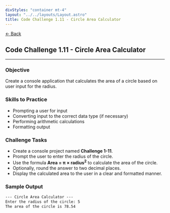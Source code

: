 ```yaml
---
divStyles: "container mt-4"
layout: "../../layouts/Layout.astro"
title: Code Challenge 1.11 - Circle Area Calculator
---
```


[← Back](/code-challenges/)

## Code Challenge 1.11 - Circle Area Calculator

---

### Objective

Create a console application that calculates the area of a circle based on user input for the radius.

### Skills to Practice
- Prompting a user for input
- Converting input to the correct data type (if necessary)
- Performing arithmetic calculations
- Formatting output

### Challenge Tasks
- Create a console project named **Challenge 1-11**.
- Prompt the user to enter the radius of the circle.
- Use the formula **Area = π × radius<sup>2</sup>** to calculate the area of the circle.
- Optionally, round the answer to two decimal places.
- Display the calculated area to the user in a clear and formatted manner.

### Sample Output

```txt
--- Circle Area Calculator ---
Enter the radius of the circle: 5
The area of the circle is 78.54
```

